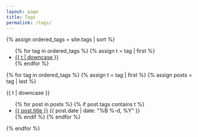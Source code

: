 ```yaml
---
layout: page
title: Tags
permalink: /tags/
---
```

{% assign ordered_tags = site.tags | sort %}
<ul>
{% for tag in ordered_tags %}
  {% assign t = tag | first %}
  <li><a href="#{{ t | downcase }}">{{ t | downcase }}</a></li>
{% endfor %}
</ul>
  

{% for tag in ordered_tags %}
  {% assign t = tag | first %}
  {% assign posts = tag | last %}

<div id="{{ t | downcase }}">{{ t | downcase }}</div>
<ul>
{% for post in posts %}
  {% if post.tags contains t %}
  <li>
    <a href="{{ post.url }}">{{ post.title }}</a>
    <span class="date">{{ post.date | date: "%B %-d, %Y"  }}</span>
  </li>
  {% endif %}
{% endfor %}
</ul>
{% endfor %}